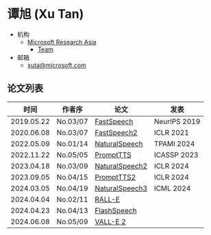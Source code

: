 # 谭旭 (Xu Tan)

- 机构 
  - [Microsoft Research Asia](../Institutions/Microsoft.md)
    - [Team](https://speechresearch.github.io) 
- 邮箱
  - <xuta@microsoft.com>

## 论文列表

| 时间 | 作者序 | 论文 | 发表 |
|:-:|:-:|---|---|
| 2019.05.22 | No.03/07 | [FastSpeech](../Models/TTS2_Acoustic/2019.05.22_FastSpeech.md) | NeurIPS 2019
| 2020.06.08 | No.03/07 | [FastSpeech2](../Models/TTS2_Acoustic/2020.06.08_FastSpeech2.md) | ICLR 2021
| 2022.05.09 | No.01/14 | [NaturalSpeech](../Models/E2E/2022.05.09_NaturalSpeech.md) | TPAMI 2024
| 2022.11.22 | No.05/05 | [PromptTTS](../Models/Prompt/2022.11.22_PromptTTS.md) | ICASSP 2023
| 2023.04.18 | No.03/09 | [NaturalSpeech2](../Models/Diffusion/2023.04.18_NaturalSpeech2.md) | ICLR 2024
| 2023.09.05 | No.04/15 | [PromptTTS2](../Models/Prompt/2023.09.05_PromptTTS2.md) | ICLR 2024
| 2024.03.05 | No.04/19 | [NaturalSpeech3](../Models/Diffusion/2024.03.05_NaturalSpeech3.md) | ICML 2024
| 2024.04.04 | No.02/11 | [RALL-E](../Models/Speech_LLM/2024.04.04_RALL-E.md) |
| 2024.04.23 | No.04/13 | [FlashSpeech](../Models/Diffusion/2024.04.23_FlashSpeech.md) | 
| 2024.06.08 | No.05/09 | [VALL-E 2](../Models/Speech_LLM/2024.06.08_VALL-E2.md) | 